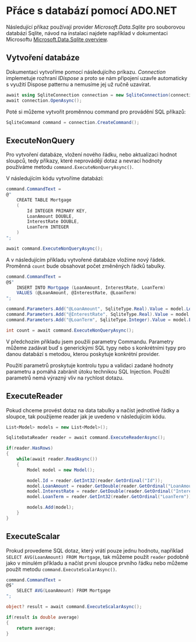# Přáce s databází pomocí ADO.NET

Následující příkaz používají provider *Microsoft.Data.Sqlite* pro souborovou databázi Sqlite, návod na instalaci najdete například v dokumentaci Microsoftu [Microsoft.Data.Sqlite overview](https://learn.microsoft.com/en-us/dotnet/standard/data/sqlite/?tabs=netcore-cli).

## Vytvoření databáze

Dokumentaci vytvoříme pomocí následujícího príkazu. *Connection* implemetuje rozhraní *IDispose* a proto se nám připojení uzavře automaticky s využití Dispose patternu a nemusíme jej už ručně uzavírat.

```csharp
await using SqliteConnection connection = new SqliteConnection(connectionString);
await connection.OpenAsync();
```

Poté si můžeme vytvořit proměnnou command pro provádění SQL příkazů:

```csharp
SqliteCommand command = connection.CreateCommand();
```

## ExecuteNonQuery

Pro vytvoření databáze, vložení nového řádku, nebo aktualizaci hodnot sloupců, tedy příkazy, které neprovádějí dotaz a nevrací hodnoty používáme metodu ```command.ExecuteNonQueryAsync()```. 

V následujícím kódu vytvoříme databází:

```csharp
command.CommandText =
@"
    CREATE TABLE Mortgage 
    (
        Id INTEGER PRIMARY KEY, 
        LoanAmount DOUBLE,
        InterestRate DOUBLE,
        LoanTerm INTEGER
    )
";

await command.ExecuteNonQueryAsync();
```

A v následujícím příkladu vytvořené databáze vložíme nový řádek. Proměnná ```count``` bude obsahovat počet změněných řádků tabulky.

```csharp
command.CommandText =
@$"
    INSERT INTO Mortgage (LoanAmount, InterestRate, LoanTerm)
    VALUES (@LoanAmount, @InterestRate, @LoanTerm)
";

command.Parameters.Add("@LoanAmount", SqliteType.Real).Value = model.LoanAmount;
command.Parameters.Add("@InterestRate", SqliteType.Real).Value = model.InterestRate;
command.Parameters.Add("@LoanTerm", SqliteType.Integer).Value = model.LoanTerm;

int count = await command.ExecuteNonQueryAsync();
```

V předchozím příkladu jsem použili parametry Commandu. Parametry můžeme zadávat buď s generickými SQL typy nebo s konkrétními typy pro danou databází s metodou, kterou poskytuje konkrétní provider. 

Použití parametrů proskytuje kontrolu typu a validaci zadané hodnoty parametru a pomáhá zabránit útoku technikou SQL Injection. Použití parametrů nemá výrazný vliv na rychlost dotazu.


## ExecuteReader

Pokud chceme provést dotaz na data tabulky a načíst jednotlivé řádky a sloupce, tak použijeme reader jak je uvedeno v následujícím kódu. 

```csharp
List<Model> models = new List<Model>();

SqliteDataReader reader = await command.ExecuteReaderAsync();

if(reader.HasRows)
{
    while(await reader.ReadAsync())
    {
        Model model = new Model();

        model.Id = reader.GetInt32(reader.GetOrdinal("Id"));
        model.LoanAmount = reader.GetDouble(reader.GetOrdinal("LoanAmount"));
        model.InterestRate = reader.GetDouble(reader.GetOrdinal("InterestRate"));
        model.LoanTerm = reader.GetInt32(reader.GetOrdinal("LoanTerm"));

        models.Add(model);
    }
}
```

## ExecuteScalar

Prokud provedeme SQL dotaz, který vrátí pouze jednu hodnotu, například ```SELECT AVG(LoanAmount) FROM Mortgage```, tak můžeme použít ```reader``` podobně jako v minulém příkladu a načíst první sloupce prvního řádku nebo můžeme použít metodu ```command.ExecuteScalarAsync()```.

```csharp
command.CommandText =
@$"
    SELECT AVG(LoanAmount) FROM Mortgage
";

object? result = await command.ExecuteScalarAsync();

if(result is double average)
{
    return average;
}
```
